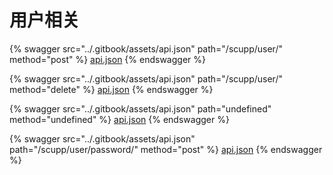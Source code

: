 # 用户相关

{% swagger src="../.gitbook/assets/api.json" path="/scupp/user/" method="post" %}
[api.json](../.gitbook/assets/api.json)
{% endswagger %}

{% swagger src="../.gitbook/assets/api.json" path="/scupp/user/" method="delete" %}
[api.json](../.gitbook/assets/api.json)
{% endswagger %}

{% swagger src="../.gitbook/assets/api.json" path="undefined" method="undefined" %}
[api.json](../.gitbook/assets/api.json)
{% endswagger %}

{% swagger src="../.gitbook/assets/api.json" path="/scupp/user/password/" method="post" %}
[api.json](../.gitbook/assets/api.json)
{% endswagger %}
